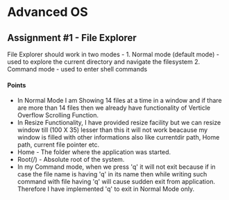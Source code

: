 # Advanced OS
## Assignment #1 - File Explorer

File Explorer should work in two modes -
    1. Normal mode (default mode) - used to explore the current directory and navigate the filesystem
2. Command mode - used to enter shell commands


#### Points 

- In Normal Mode I am Showing 14 files at a time in a window and if thare are more than 14 files then we already have functionality of Verticle Overflow Scrolling Function.
- In Resize Functionality, I have provided resize facility but we can resize window till (100 X 35) lesser than this it will not work beacause my window is filled with other informations also like currentdir path, Home path, current file pointer etc.
- Home - The folder where the application was started.
- Root(/) - Absolute root of the system. 
- In my Command mode, when we press 'q' it will not exit because if in case the file name is having 'q' in its name then while writing such command with file having 'q' will cause sudden exit from application. Therefore I have implemented 'q' to exit in Normal Mode only.



